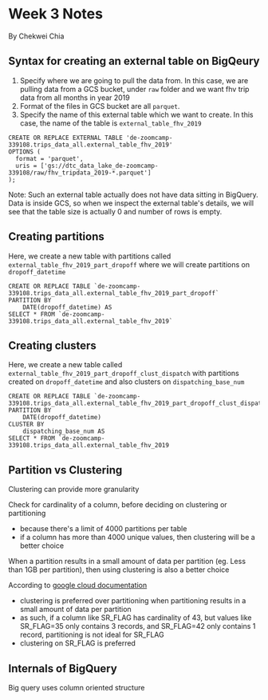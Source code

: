 # Week 3 Notes
By Chekwei Chia

## Syntax for creating an external table on BigQeury
1. Specify where we are going to pull the data from. In this case, we are pulling data from a GCS bucket, under `raw` folder and we want fhv trip data from all months in year 2019
2. Format of the files in GCS bucket are all `parquet`. 
3. Specify the name of this external table which we want to create. In this case, the name of the table is `external_table_fhv_2019`

```
CREATE OR REPLACE EXTERNAL TABLE 'de-zoomcamp-339108.trips_data_all.external_table_fhv_2019'
OPTIONS (
  format = 'parquet',
  uris = ['gs://dtc_data_lake_de-zoomcamp-339108/raw/fhv_tripdata_2019-*.parquet']
);
```
Note: Such an external table actually does not have data sitting in BigQuery. Data is inside GCS, so when we inspect the external table's details, we will see that the table size is actually 0 and number of rows is empty.

## Creating partitions
Here, we create a new table with partitions called `external_table_fhv_2019_part_dropoff` where we will create partitions on `dropoff_datetime`
```
CREATE OR REPLACE TABLE `de-zoomcamp-339108.trips_data_all.external_table_fhv_2019_part_dropoff`
PARTITION BY 
    DATE(dropoff_datetime) AS
SELECT * FROM `de-zoomcamp-339108.trips_data_all.external_table_fhv_2019`
```

## Creating clusters
Here, we create a new table called `external_table_fhv_2019_part_dropoff_clust_dispatch` with partitions created on `dropoff_datetime` and also clusters on `dispatching_base_num`
```
CREATE OR REPLACE TABLE `de-zoomcamp-339108.trips_data_all.external_table_fhv_2019_part_dropoff_clust_dispatch`
PARTITION BY 
    DATE(dropoff_datetime) 
CLUSTER BY 
    dispatching_base_num AS
SELECT * FROM `de-zoomcamp-339108.trips_data_all.external_table_fhv_2019
```


## Partition vs Clustering
Clustering can provide more granularity

Check for cardinality of a column, before deciding on clustering or partitioning
- because there's a limit of 4000 partitions per table
- if a column has more than 4000 unique values, then clustering will be a better choice

When a partition results in a small amount of data per partition (eg. Less than 1GB per partition), then using clustering is also a better choice

According to [google cloud documentation](https://cloud.google.com/bigquery/docs/partitioned-tables)
- clustering is preferred over partitioning when partitioning results in a small amount of data per partition
- as such, if a column like SR_FLAG has cardinality of 43, but values like SR_FLAG=35 only contains 3 records, and SR_FLAG=42 only contains 1 record, partitioning is not ideal for SR_FLAG
- clustering on SR_FLAG is preferred

## Internals of BigQuery
Big query uses column oriented structure